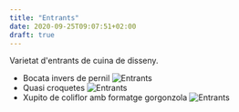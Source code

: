 ```yaml
---
title: "Entrants"
date: 2020-09-25T09:07:51+02:00
draft: true
---
```

Varietat d'entrants de cuina de disseny.
- Bocata invers de pernil
![Entrants](/carta/entrant.jpeg)
- Quasi croquetes
![Entrants](/carta/entrant2.jpeg)
- Xupito de coliflor amb formatge gorgonzola
![Entrants](/carta/entrant3.jpeg)
